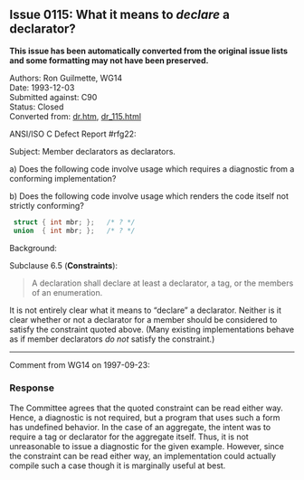 ## Issue 0115: What it means to *declare* a declarator?

**This issue has been automatically converted from the original issue lists and some formatting may not have been preserved.**

Authors: Ron Guilmette, WG14  
Date: 1993-12-03  
Submitted against: C90  
Status: Closed  
Converted from: [dr.htm](https://www.open-std.org/jtc1/sc22/wg14/www/docs/dr.htm), [dr_115.html](https://www.open-std.org/jtc1/sc22/wg14/www/docs/dr_115.html)

ANSI/ISO C Defect Report #rfg22:

Subject: Member declarators as declarators.

a) Does the following code involve usage which requires a diagnostic from a
conforming implementation?

b) Does the following code involve usage which renders the code itself not
strictly conforming?

```c
 struct { int mbr; };   /* ? */
 union  { int mbr; };   /* ? */
```

Background:

Subclause 6.5 (**Constraints**):

> A declaration shall declare at least a declarator, a tag, or the members of an
> enumeration.

It is not entirely clear what it means to “declare” a declarator. Neither is it
clear whether or not a declarator for a member should be considered to satisfy
the constraint quoted above. (Many existing implementations behave as if member
declarators *do not* satisfy the constraint.)

---

Comment from WG14 on 1997-09-23:

### Response

The Committee agrees that the quoted constraint can be read either way. Hence, a
diagnostic is not required, but a program that uses such a form has undefined
behavior. In the case of an aggregate, the intent was to require a tag or
declarator for the aggregate itself. Thus, it is not unreasonable to issue a
diagnostic for the given example. However, since the constraint can be read
either way, an implementation could actually compile such a case though it is
marginally useful at best.
